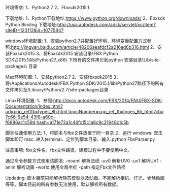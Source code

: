 环境需求: 
	1、Python2.7 
	2、Fbxsdk2015.1 

下载地址: 
	1、Python下载地址:https://www.python.org/downloads/ 
	2、Fbxsdk Python Binding 下载地址:http://usa.autodesk.com/adsk/servlet/pc/item?siteID=123112&id=10775847

windows环境配置: 
	1、安装python2.7并配置好环境、环境变量配置方式参照:http://jingyan.baidu.com/article/48206aeafdcf2a216ad6b316.html 2、安装Fbxsdk2015 
	3、将Fbxsdk2015 安装目录\FBX Python SDK\2015.1\lib\Python27_x86\ 下所有的文件拷贝到python 安装目录\Lib\site-packages\ 目录

Mac环境配置: 
	1、安装python2.7
	2、安装fbxsdk2015 
	3、将/Applications/Autodesk/FBX Python SDK/2015.1/lib/Python27路径下的所有文件拷贝至/Library/Python/2.7/site-packages目录

Linux环境配置: 
	1、参照:http://docs.autodesk.com/FBX/2014/ENU/FBX-SDK-Documentation/index.html?url=cpp_ref/fbxtypes_8h.html,topicNumber=cpp_ref_fbxtypes_8h_html7cba7c66-9e54-43f8-a60c-f6986ac1c59d,hash=a171e72a1c46fc15c1a6c9c31948c1c5b

脚本快速使用方法: 
	1、将脚本与fbx文件放置于同一目录
	2、运行
    windows:
        双击脚本即可
    mac:
        进入terminal、定位到脚本目录、输入:python FbxParser.py

注意事项: 
	fbx文件名，fbx文件路径，建模过程中不要使用中文。

通过命令参数方式使用该脚本: 
	-noaml 解析法线 
	-uv0 解析UV0 
	-uv1 解析UV1 
	-anim 解析动画 
	-world 使用全局坐标 
	-path 指定Fbx文件路径

Updating: 
	脚本目前只能解析静态模型以及动画。不能解析相机、灯光、骨骼动画等等。脚本目前的所有参数无法使用，默认解析所有数据。